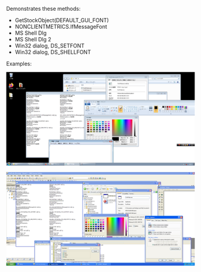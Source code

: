 Demonstrates these methods:

 - GetStockObject(DEFAULT_GUI_FONT)
 - NONCLIENTMETRICS.lfMessageFont
 - MS Shell Dlg
 - MS Shell Dlg 2
 - Win32 dialog, DS_SETFONT
 - Win32 dialog, DS_SHELLFONT

Examples:

![win7jp](win7jp.png)

![winxp](winxp.png)
